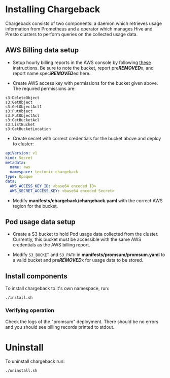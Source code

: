 # Installing Chargeback

Chargeback consists of two components: a daemon which retrieves usage information from Prometheus and a operator which manages Hive and Presto clusters to perform queries on the collected usage data.

## AWS Billing data setup
* Setup hourly billing reports in the AWS console by following [these](https://docs.aws.amazon.com/awsaccountbilling/latest/aboutv2/billing-reports-gettingstarted-turnonreports.html) instructions. Be sure to note the bucket, report pre***REMOVED***x, and report name speci***REMOVED***ed here.

* Create AWS access key with permissions for the bucket given above. The required permissions are:
```
s3:DeleteObject
s3:GetObject
s3:GetObjectAcl1
s3:PutObject
s3:PutObjectAcl
s3:GetBucketAcl
s3:ListBucket
s3:GetBucketLocation
```

* Create secret with correct credentials for the bucket above and deploy to cluster:
```yaml
apiVersion: v1
kind: Secret
metadata:
  name: aws
  namespace: tectonic-chargeback
type: Opaque
data:
  AWS_ACCESS_KEY_ID: <base64 encoded ID>
  AWS_SECRET_ACCESS_KEY: <base64 encoded Secret>
```

* Modify **manifests/chargeback/chargeback.yaml** with the correct AWS region for the bucket.

## Pod usage data setup

* Create a S3 bucket to hold Pod usage data collected from the cluster. Currently, this bucket must be accessible with the same AWS credentials as the AWS billing report.

* Modify `S3_BUCKET` and `S3_PATH` in **manifests/promsum/promsum.yaml** to a valid bucket and pre***REMOVED***x for usage data to be stored.

## Install components
To install chargeback to it's own namespace, run:
```
./install.sh
```

### Verifying operation
Check the logs of the "promsum" deployment. There should be no errors and you should see billing records printed to stdout.

# Uninstall
To uninstall chargeback run:
```
./uninstall.sh
```
